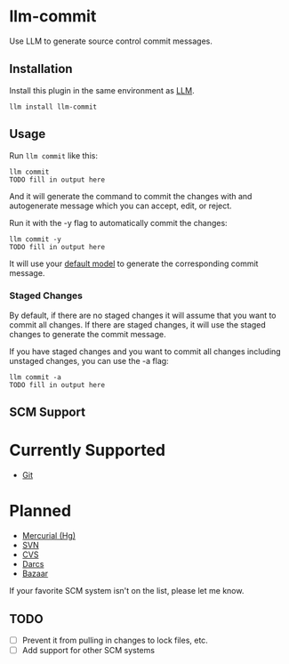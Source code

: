 # llm-commit

Use LLM to generate source control commit messages.

## Installation

Install this plugin in the same environment as [LLM](https://llm.datasette.io/).

```
llm install llm-commit
```

## Usage

Run `llm commit` like this:

```
llm commit
TODO fill in output here
```

And it will generate the command to commit the changes with
and autogenerate message which you can accept, edit, or reject.

Run it with the -y flag to automatically commit the changes:

```
llm commit -y
TODO fill in output here
```

It will use your [default model](https://llm.datasette.io/en/stable/setup.html#setting-a-custom-default-model) to generate the corresponding commit message.

### Staged Changes

By default, if there are no staged changes it will assume that you
want to commit all changes. If there are staged changes, it will
use the staged changes to generate the commit message.

If you have staged changes and you want to commit all changes including
unstaged changes, you can use the -a flag:

```
llm commit -a
TODO fill in output here
```

## SCM Support

# Currently Supported

- [Git](https://git-scm.com/)

# Planned

- [Mercurial (Hg)](https://www.mercurial-scm.org/)
- [SVN](https://subversion.apache.org/)
- [CVS](https://www.nongnu.org/cvs/)
- [Darcs](https://www.darcs.net/)
- [Bazaar](https://www.bazaar.canonical.com/)

If your favorite SCM system isn't on the list, please let me know.

## TODO

- [ ] Prevent it from pulling in changes to lock files, etc.
- [ ] Add support for other SCM systems
